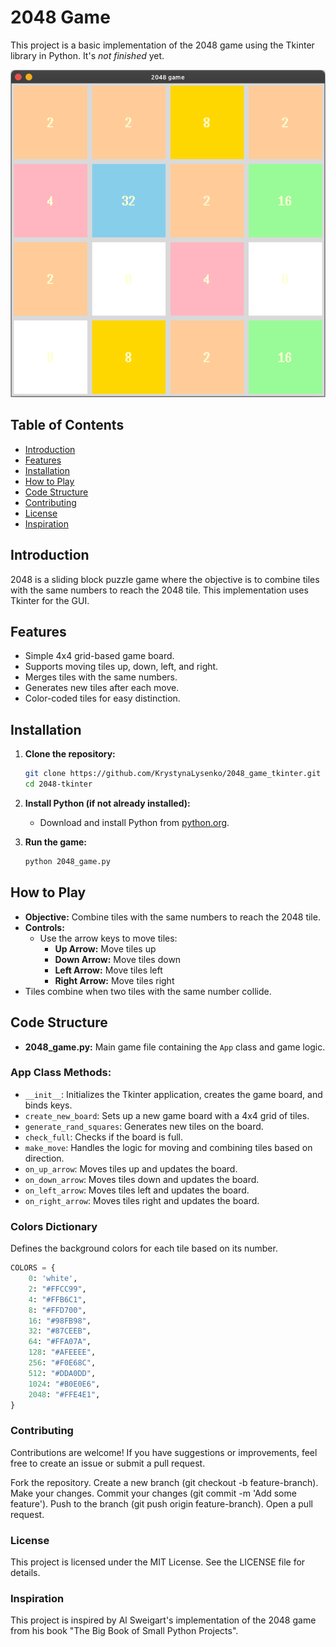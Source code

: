 # 2048 Game

This project is a basic implementation of the 2048 game using the Tkinter library in Python. It's *not finished* yet.

![Game Screenshot](screenshots/screenshot1.png)

## Table of Contents

- [Introduction](#introduction)
- [Features](#features)
- [Installation](#installation)
- [How to Play](#how-to-play)
- [Code Structure](#code-structure)
- [Contributing](#contributing)
- [License](#license)
- [Inspiration](#inspiration)

## Introduction

2048 is a sliding block puzzle game where the objective is to combine tiles with the same numbers to reach the 2048 tile. This implementation uses Tkinter for the GUI.

## Features

- Simple 4x4 grid-based game board.
- Supports moving tiles up, down, left, and right.
- Merges tiles with the same numbers.
- Generates new tiles after each move.
- Color-coded tiles for easy distinction.

## Installation

1. **Clone the repository:**

    ```sh
    git clone https://github.com/KrystynaLysenko/2048_game_tkinter.git
    cd 2048-tkinter
    ```

2. **Install Python (if not already installed):**
    - Download and install Python from [python.org](https://www.python.org/).

3. **Run the game:**

    ```sh
    python 2048_game.py
    ```

## How to Play

- **Objective:** Combine tiles with the same numbers to reach the 2048 tile.
- **Controls:**
  - Use the arrow keys to move tiles:
    - **Up Arrow:** Move tiles up
    - **Down Arrow:** Move tiles down
    - **Left Arrow:** Move tiles left
    - **Right Arrow:** Move tiles right
- Tiles combine when two tiles with the same number collide.

## Code Structure

- **2048_game.py:** Main game file containing the `App` class and game logic.

### App Class Methods:

- `__init__`: Initializes the Tkinter application, creates the game board, and binds keys.
- `create_new_board`: Sets up a new game board with a 4x4 grid of tiles.
- `generate_rand_squares`: Generates new tiles on the board.
- `check_full`: Checks if the board is full.
- `make_move`: Handles the logic for moving and combining tiles based on direction.
- `on_up_arrow`: Moves tiles up and updates the board.
- `on_down_arrow`: Moves tiles down and updates the board.
- `on_left_arrow`: Moves tiles left and updates the board.
- `on_right_arrow`: Moves tiles right and updates the board.

### Colors Dictionary

Defines the background colors for each tile based on its number.

```python
COLORS = {
    0: 'white',
    2: "#FFCC99",
    4: "#FFB6C1",
    8: "#FFD700",
    16: "#98FB98",
    32: "#87CEEB",
    64: "#FFA07A",
    128: "#AFEEEE",
    256: "#F0E68C",
    512: "#DDA0DD",
    1024: "#B0E0E6",
    2048: "#FFE4E1",
}
```
### Contributing
Contributions are welcome! If you have suggestions or improvements, feel free to create an issue or submit a pull request.

Fork the repository.
Create a new branch (git checkout -b feature-branch).
Make your changes.
Commit your changes (git commit -m 'Add some feature').
Push to the branch (git push origin feature-branch).
Open a pull request.

### License
This project is licensed under the MIT License. See the LICENSE file for details.

### Inspiration
This project is inspired by Al Sweigart's implementation of the 2048 game from his book "The Big Book of Small Python Projects".
